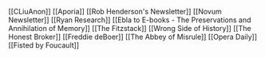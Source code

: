 [[CLiuAnon]]
[[Aporia]]
[[Rob Henderson's Newsletter]]
[[Novum Newsletter]]
[[Ryan Research]]
[[Ebla to E-books - The Preservations and Annihilation of Memory]]
[[The Fitzstack]]
[[Wrong Side of History]]
[[The Honest Broker]]
[[Freddie deBoer]]
[[The Abbey of Misrule]]
[[Opera Daily]]
[[Fisted by Foucault]]